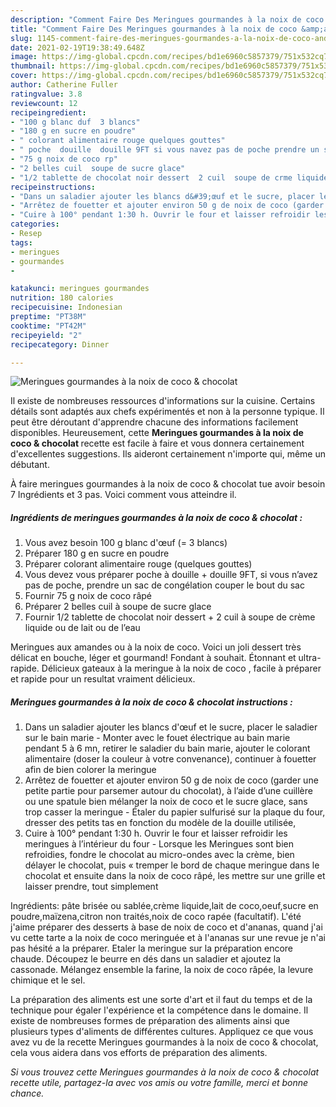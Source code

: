 ```yaml
---
description: "Comment Faire Des Meringues gourmandes à la noix de coco &amp;amp; chocolat"
title: "Comment Faire Des Meringues gourmandes à la noix de coco &amp;amp; chocolat"
slug: 1145-comment-faire-des-meringues-gourmandes-a-la-noix-de-coco-and-amp-chocolat
date: 2021-02-19T19:38:49.648Z
image: https://img-global.cpcdn.com/recipes/bd1e6960c5857379/751x532cq70/meringues-gourmandes-a-la-noix-de-coco-chocolat-photo-principale-de-la-recette.jpg
thumbnail: https://img-global.cpcdn.com/recipes/bd1e6960c5857379/751x532cq70/meringues-gourmandes-a-la-noix-de-coco-chocolat-photo-principale-de-la-recette.jpg
cover: https://img-global.cpcdn.com/recipes/bd1e6960c5857379/751x532cq70/meringues-gourmandes-a-la-noix-de-coco-chocolat-photo-principale-de-la-recette.jpg
author: Catherine Fuller
ratingvalue: 3.8
reviewcount: 12
recipeingredient:
- "100 g blanc duf  3 blancs"
- "180 g en sucre en poudre"
- " colorant alimentaire rouge quelques gouttes"
- " poche  douille  douille 9FT si vous navez pas de poche prendre un sac de conglation couper le bout du sac"
- "75 g noix de coco rp"
- "2 belles cuil  soupe de sucre glace"
- "1/2 tablette de chocolat noir dessert  2 cuil  soupe de crme liquide ou de lait ou de leau"
recipeinstructions:
- "Dans un saladier ajouter les blancs d&#39;œuf et le sucre, placer le saladier sur le bain marie Monter avec le fouet électrique au bain marie pendant 5 à 6 mn, retirer le saladier du bain marie, ajouter le colorant alimentaire (doser la couleur à votre convenance), continuer à fouetter afin de bien colorer la meringue"
- "Arrêtez de fouetter et ajouter environ 50 g de noix de coco (garder une petite partie pour parsemer autour du chocolat), à l’aide d’une cuillère ou une spatule bien mélanger la noix de coco et le sucre glace, sans trop casser la meringue  Étaler du papier sulfurisé sur la plaque du four, dresser des petits tas en fonction du modèle de la douille utilisée,"
- "Cuire à 100° pendant 1:30 h. Ouvrir le four et laisser refroidir les meringues à l’intérieur du four Lorsque les Meringues sont bien refroidies, fondre le chocolat au micro-ondes avec la crème, bien délayer le chocolat, puis « tremper le bord de chaque meringue dans le chocolat et ensuite dans la noix de coco râpé, les mettre sur une grille et laisser prendre, tout simplement"
categories:
- Resep
tags:
- meringues
- gourmandes
- 

katakunci: meringues gourmandes  
nutrition: 180 calories
recipecuisine: Indonesian
preptime: "PT38M"
cooktime: "PT42M"
recipeyield: "2"
recipecategory: Dinner

---
```



![Meringues gourmandes à la noix de coco &amp; chocolat](https://img-global.cpcdn.com/recipes/bd1e6960c5857379/751x532cq70/meringues-gourmandes-a-la-noix-de-coco-chocolat-photo-principale-de-la-recette.jpg)

Il existe de nombreuses ressources d'informations sur la cuisine. Certains détails sont adaptés aux chefs expérimentés et non à la personne typique. Il peut être déroutant d'apprendre chacune des informations facilement disponibles. Heureusement, cette <strong> Meringues gourmandes à la noix de coco &amp; chocolat </strong> recette est facile à faire et vous donnera certainement d'excellentes suggestions. Ils aideront certainement n'importe qui, même un débutant.

<!--inarticleads1-->

À faire meringues gourmandes à la noix de coco &amp; chocolat tue avoir besoin 7 Ingrédients et 3 pas. Voici comment vous atteindre il.

##### Ingrédients de meringues gourmandes à la noix de coco &amp; chocolat :

1. Vous avez besoin 100 g blanc d&#39;œuf (= 3 blancs)
1. Préparer 180 g en sucre en poudre
1. Préparer  colorant alimentaire rouge (quelques gouttes)
1. Vous devez vous préparer  poche à douille + douille 9FT, si vous n’avez pas de poche, prendre un sac de congélation couper le bout du sac
1. Fournir 75 g noix de coco râpé
1. Préparer 2 belles cuil à soupe de sucre glace
1. Fournir 1/2 tablette de chocolat noir dessert + 2 cuil à soupe de crème liquide ou de lait ou de l’eau


Meringues aux amandes ou à la noix de coco. Voici un joli dessert très délicat en bouche, léger et gourmand! Fondant à souhait. Étonnant et ultra-rapide. Délicieux gateaux à la meringue à la noix de coco , facile à préparer et rapide pour un resultat vraiment délicieux. 

<!--inarticleads2-->

##### Meringues gourmandes à la noix de coco &amp; chocolat instructions :

1. Dans un saladier ajouter les blancs d&#39;œuf et le sucre, placer le saladier sur le bain marie - Monter avec le fouet électrique au bain marie pendant 5 à 6 mn, retirer le saladier du bain marie, ajouter le colorant alimentaire (doser la couleur à votre convenance), continuer à fouetter afin de bien colorer la meringue
1. Arrêtez de fouetter et ajouter environ 50 g de noix de coco (garder une petite partie pour parsemer autour du chocolat), à l’aide d’une cuillère ou une spatule bien mélanger la noix de coco et le sucre glace, sans trop casser la meringue  - Étaler du papier sulfurisé sur la plaque du four, dresser des petits tas en fonction du modèle de la douille utilisée,
1. Cuire à 100° pendant 1:30 h. Ouvrir le four et laisser refroidir les meringues à l’intérieur du four - Lorsque les Meringues sont bien refroidies, fondre le chocolat au micro-ondes avec la crème, bien délayer le chocolat, puis « tremper le bord de chaque meringue dans le chocolat et ensuite dans la noix de coco râpé, les mettre sur une grille et laisser prendre, tout simplement


Ingrédients: pâte brisée ou sablée,crème liquide,lait de coco,oeuf,sucre en poudre,maïzena,citron non traités,noix de coco rapée (facultatif). L&#39;été j&#39;aime préparer des desserts à base de noix de coco et d&#39;ananas, quand j&#39;ai vu cette tarte a la noix de coco meringuée et à l&#39;ananas sur une revue je n&#39;ai pas hésité a la préparer. Etaler la meringue sur la préparation encore chaude. Découpez le beurre en dés dans un saladier et ajoutez la cassonade. Mélangez ensemble la farine, la noix de coco râpée, la levure chimique et le sel. 

<!--inarticleads1-->

<p>
La préparation des aliments est une sorte d'art et il faut du temps et de la technique pour égaler l'expérience et la compétence dans le domaine. Il existe de nombreuses formes de préparation des aliments ainsi que plusieurs types d'aliments de différentes cultures. Appliquez ce que vous avez vu de la recette Meringues gourmandes à la noix de coco &amp; chocolat, cela vous aidera dans vos efforts de préparation des aliments.
</p>

<p>
<i>Si vous trouvez cette Meringues gourmandes à la noix de coco &amp; chocolat recette utile, partagez-la avec vos amis ou votre famille, merci et bonne chance.</i>
</p>
